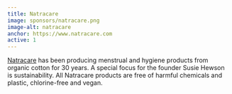 ```yaml
---
title: Natracare
image: sponsors/natracare.png
image-alt: natracare
anchor: https://www.natracare.com
active: 1
---
```


<a href="https://www.natracare.com" target="_blank">Natracare</a> has been producing menstrual and hygiene products from organic cotton for 30 years. A special focus for the founder Susie Hewson is sustainability. All Natracare products are free of harmful chemicals and plastic, chlorine-free and vegan.
